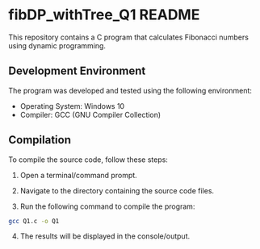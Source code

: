 # fibDP_withTree_Q1  README

This repository contains a C program that calculates Fibonacci numbers using dynamic programming.

## Development Environment

The program was developed and tested using the following environment:

- Operating System:  Windows 10
- Compiler: GCC (GNU Compiler Collection)

## Compilation

To compile the source code, follow these steps:

1. Open a terminal/command prompt.

2. Navigate to the directory containing the source code files.

3. Run the following command to compile the program:

```bash
gcc Q1.c -o Q1

```

4. The results will be displayed in the console/output.



